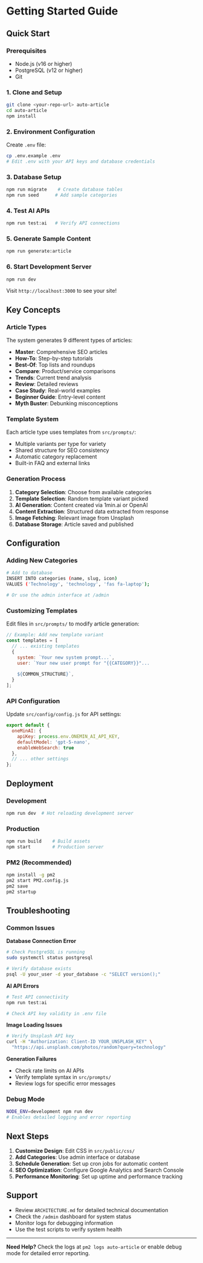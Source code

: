 # Getting Started Guide

## Quick Start

### Prerequisites
- Node.js (v16 or higher)
- PostgreSQL (v12 or higher)
- Git

### 1. Clone and Setup
```bash
git clone <your-repo-url> auto-article
cd auto-article
npm install
```

### 2. Environment Configuration
Create `.env` file:
```bash
cp .env.example .env
# Edit .env with your API keys and database credentials
```

### 3. Database Setup
```bash
npm run migrate    # Create database tables
npm run seed      # Add sample categories
```

### 4. Test AI APIs
```bash
npm run test:ai   # Verify API connections
```

### 5. Generate Sample Content
```bash
npm run generate:article
```

### 6. Start Development Server
```bash
npm run dev
```

Visit `http://localhost:3000` to see your site!

## Key Concepts

### Article Types
The system generates 9 different types of articles:
- **Master**: Comprehensive SEO articles
- **How-To**: Step-by-step tutorials  
- **Best-Of**: Top lists and roundups
- **Compare**: Product/service comparisons
- **Trends**: Current trend analysis
- **Review**: Detailed reviews
- **Case Study**: Real-world examples
- **Beginner Guide**: Entry-level content
- **Myth Buster**: Debunking misconceptions

### Template System
Each article type uses templates from `src/prompts/`:
- Multiple variants per type for variety
- Shared structure for SEO consistency
- Automatic category replacement
- Built-in FAQ and external links

### Generation Process
1. **Category Selection**: Choose from available categories
2. **Template Selection**: Random template variant picked
3. **AI Generation**: Content created via 1min.ai or OpenAI
4. **Content Extraction**: Structured data extracted from response
5. **Image Fetching**: Relevant image from Unsplash
6. **Database Storage**: Article saved and published

## Configuration

### Adding New Categories
```bash
# Add to database
INSERT INTO categories (name, slug, icon) 
VALUES ('Technology', 'technology', 'fas fa-laptop');

# Or use the admin interface at /admin
```

### Customizing Templates
Edit files in `src/prompts/` to modify article generation:
```javascript
// Example: Add new template variant
const templates = [
  // ... existing templates
  {
    system: `Your new system prompt...`,
    user: `Your new user prompt for "{{CATEGORY}}"...
    
    ${COMMON_STRUCTURE}`,
  }
];
```

### API Configuration
Update `src/config/config.js` for API settings:
```javascript
export default {
  oneMinAI: {
    apiKey: process.env.ONEMIN_AI_API_KEY,
    defaultModel: 'gpt-5-nano',
    enableWebSearch: true
  },
  // ... other settings
};
```

## Deployment

### Development
```bash
npm run dev  # Hot reloading development server
```

### Production
```bash
npm run build    # Build assets
npm start        # Production server
```

### PM2 (Recommended)
```bash
npm install -g pm2
pm2 start PM2.config.js
pm2 save
pm2 startup
```

## Troubleshooting

### Common Issues

**Database Connection Error**
```bash
# Check PostgreSQL is running
sudo systemctl status postgresql

# Verify database exists
psql -U your_user -d your_database -c "SELECT version();"
```

**AI API Errors**
```bash
# Test API connectivity
npm run test:ai

# Check API key validity in .env file
```

**Image Loading Issues**
```bash
# Verify Unsplash API key
curl -H "Authorization: Client-ID YOUR_UNSPLASH_KEY" \
  "https://api.unsplash.com/photos/random?query=technology"
```

**Generation Failures**
- Check rate limits on AI APIs
- Verify template syntax in `src/prompts/`
- Review logs for specific error messages

### Debug Mode
```bash
NODE_ENV=development npm run dev
# Enables detailed logging and error reporting
```

## Next Steps

1. **Customize Design**: Edit CSS in `src/public/css/`
2. **Add Categories**: Use admin interface or database
3. **Schedule Generation**: Set up cron jobs for automatic content
4. **SEO Optimization**: Configure Google Analytics and Search Console
5. **Performance Monitoring**: Set up uptime and performance tracking

## Support

- Review `ARCHITECTURE.md` for detailed technical documentation
- Check the `/admin` dashboard for system status
- Monitor logs for debugging information
- Use the test scripts to verify system health

---

**Need Help?** Check the logs at `pm2 logs auto-article` or enable debug mode for detailed error reporting.
